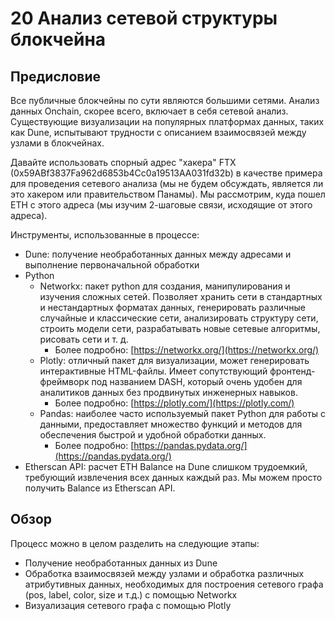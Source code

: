 # 20 Анализ сетевой структуры блокчейна

## Предисловие

Все публичные блокчейны по сути являются большими сетями. Анализ данных Onchain, скорее всего, включает в себя сетевой анализ. Существующие визуализации на популярных платформах данных, таких как Dune, испытывают трудности с описанием взаимосвязей между узлами в блокчейнах.

Давайте использовать спорный адрес "хакера" FTX (0x59ABf3837Fa962d6853b4Cc0a19513AA031fd32b) в качестве примера для проведения сетевого анализа (мы не будем обсуждать, является ли это хакером или правительством Панамы). Мы рассмотрим, куда пошел ETH с этого адреса (мы изучим 2-шаговые связи, исходящие от этого адреса).

Инструменты, использованные в процессе:

- Dune: получение необработанных данных между адресами и выполнение первоначальной обработки
- Python
  - Networkx: пакет python для создания, манипулирования и изучения сложных сетей. Позволяет хранить сети в стандартных и нестандартных форматах данных, генерировать различные случайные и классические сети, анализировать структуру сети, строить модели сети, разрабатывать новые сетевые алгоритмы, рисовать сети и т. д.
    - Более подробно: [https://networkx.org/](https://networkx.org/)
  - Plotly: отличный пакет для визуализации, может генерировать интерактивные HTML-файлы. Имеет сопутствующий фронтенд-фреймворк под названием DASH, который очень удобен для аналитиков данных без продвинутых инженерных навыков.
    - Более подробно: [https://plotly.com/](https://plotly.com/)
  - Pandas: наиболее часто используемый пакет Python для работы с данными, предоставляет множество функций и методов для обеспечения быстрой и удобной обработки данных.
    - Более подробно: [https://pandas.pydata.org/](https://pandas.pydata.org/)
- Etherscan API: расчет ETH Balance на Dune слишком трудоемкий, требующий извлечения всех данных каждый раз. Мы можем просто получить Balance из Etherscan API.

## Обзор

Процесс можно в целом разделить на следующие этапы:

- Получение необработанных данных из Dune
- Обработка взаимосвязей между узлами и обработка различных атрибутивных данных, необходимых для построения сетевого графа (pos, label, color, size и т.д.) с помощью Networkx
- Визуализация сетевого графа с помощью Plotly